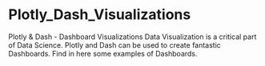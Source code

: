 # Plotly_Dash_Visualizations
Plotly &amp; Dash - Dashboard Visualizations
Data Visualization is a critical part of Data Science. Plotly and Dash can be used to create fantastic Dashboards. Find in here some examples of Dashboards.
